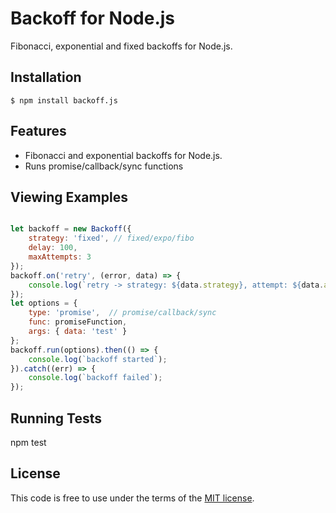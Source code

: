 
# Backoff for Node.js

Fibonacci, exponential and fixed backoffs for Node.js.

## Installation

    $ npm install backoff.js

## Features

  * Fibonacci and exponential backoffs for Node.js.
  * Runs promise/callback/sync functions

## Viewing Examples

```js

let backoff = new Backoff({
    strategy: 'fixed', // fixed/expo/fibo
    delay: 100,
    maxAttempts: 3
});
backoff.on('retry', (error, data) => {
    console.log(`retry -> strategy: ${data.strategy}, attempt: ${data.attempt}, delay: ${data.delay}, error: ${error.message}`);
});
let options = {
    type: 'promise',  // promise/callback/sync
    func: promiseFunction,
    args: { data: 'test' }
};
backoff.run(options).then(() => {
    console.log(`backoff started`);
}).catch((err) => {
    console.log(`backoff failed`);
});

```

## Running Tests

npm test

## License

This code is free to use under the terms of the [MIT license](http://mturcotte.mit-license.org/).
